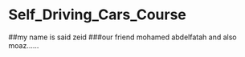 # Self_Driving_Cars_Course
##my name is said zeid
###our friend mohamed abdelfatah
and also moaz......
